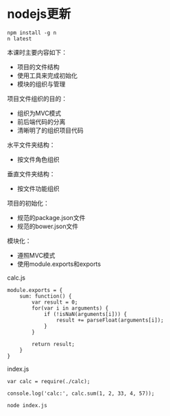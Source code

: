 # nodejs更新
```
npm install -g n
n latest
```

本课时主要内容如下：
* 项目的文件结构
* 使用工具来完成初始化
* 模块的组织与管理

项目文件组织的目的：
* 组织为MVC模式
* 前后端代码的分离
* 清晰明了的组织项目代码

水平文件夹结构：
* 按文件角色组织

垂直文件夹结构：
* 按文件功能组织

项目的初始化：
* 规范的package.json文件
* 规范的bower.json文件

模块化：
* 遵照MVC模式
* 使用module.exports和exports

calc.js
```
module.exports = {
    sum: function() {
        var result = 0;
        for(var i in arguments) {
            if (!isNaN(arguments[i])) {
                result += parseFloat(arguments[i]);
            }
        }

        return result;
    }
}
```

index.js
```
var calc = require(./calc);

console.log('calc:', calc.sum(1, 2, 33, 4, 57));
```

```
node index.js
```